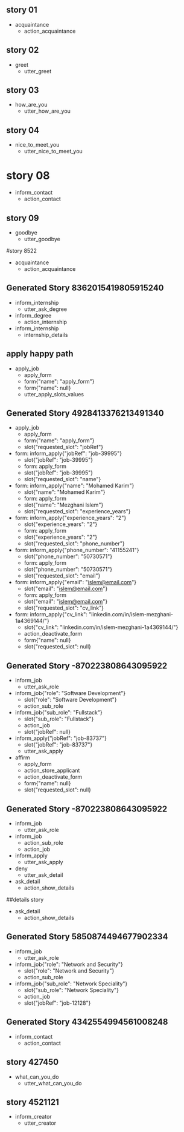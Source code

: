 ## story 01
* acquaintance
    - action_acquaintance

## story 02
* greet
    - utter_greet

## story 03
* how_are_you
    - utter_how_are_you

## story 04 
* nice_to_meet_you
    - utter_nice_to_meet_you

# story 08
* inform_contact
    - action_contact

## story 09 
* goodbye
    - utter_goodbye

#story 8522
* acquaintance
    - action_acquaintance

## Generated Story 8362015419805915240
* inform_internship
    - utter_ask_degree
* inform_degree
    - action_internship
* inform_internship
    - internship_details


## apply happy path
* apply_job
    - apply_form
    - form{"name": "apply_form"}
    - form{"name": null}
    - utter_apply_slots_values

## Generated Story 4928413376213491340
* apply_job
    - apply_form
    - form{"name": "apply_form"}
    - slot{"requested_slot": "jobRef"}
* form: inform_apply{"jobRef": "job-39995"}
    - slot{"jobRef": "job-39995"}
    - form: apply_form
    - slot{"jobRef": "job-39995"}
    - slot{"requested_slot": "name"}
* form: inform_apply{"name": "Mohamed Karim"}
    - slot{"name": "Mohamed Karim"}
    - form: apply_form
    - slot{"name": "Mezghani Islem"}
    - slot{"requested_slot": "experience_years"}
* form: inform_apply{"experience_years": "2"}
    - slot{"experience_years": "2"}
    - form: apply_form
    - slot{"experience_years": "2"}
    - slot{"requested_slot": "phone_number"}
* form: inform_apply{"phone_number": "41155241"}
    - slot{"phone_number": "50730571"}
    - form: apply_form
    - slot{"phone_number": "50730571"}
    - slot{"requested_slot": "email"}
* form: inform_apply{"email": "islem@email.com"}
    - slot{"email": "islem@email.com"}
    - form: apply_form
    - slot{"email": "islem@email.com"}
    - slot{"requested_slot": "cv_link"}
* form: inform_apply{"cv_link": "linkedin.com/in/islem-mezghani-1a4369144/"}
    - slot{"cv_link": "linkedin.com/in/islem-mezghani-1a4369144/"}
    - action_deactivate_form
    - form{"name": null}
    - slot{"requested_slot": null}

## Generated Story -870223808643095922
* inform_job
    - utter_ask_role
* inform_job{"role": "Software Development"}
    - slot{"role": "Software Development"}
    - action_sub_role
* inform_job{"sub_role": "Fullstack"}
    - slot{"sub_role": "Fullstack"}
    - action_job
    - slot{"jobRef": null}
* inform_apply{"jobRef": "job-83737"}
    - slot{"jobRef": "job-83737"}
    - utter_ask_apply
* affirm 
    - apply_form
    - action_store_applicant
    - action_deactivate_form
    - form{"name": null}
    - slot{"requested_slot": null}

## Generated Story -870223808643095922
* inform_job
    - utter_ask_role
* inform_job
    - action_sub_role
    - action_job
* inform_apply
    - utter_ask_apply
* deny 
    - utter_ask_detail
* ask_detail
    - action_show_details

##details story
* ask_detail
    - action_show_details

## Generated Story 5850874494677902334
* inform_job
    - utter_ask_role
* inform_job{"role": "Network and Security"}
    - slot{"role": "Network and Security"}
    - action_sub_role
* inform_job{"sub_role": "Network Speciality"}
    - slot{"sub_role": "Network Speciality"}
    - action_job
    - slot{"jobRef": "job-12128"}

## Generated Story 4342554994561008248
* inform_contact
    - action_contact

## story 427450
* what_can_you_do
    - utter_what_can_you_do

## story 4521121
* inform_creator
    - utter_creator
